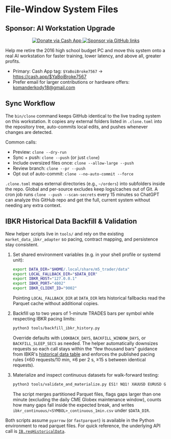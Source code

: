 # File-Window System Files

## Sponsor: AI Workstation Upgrade

<div align="center">

<a href="https://cash.app/$YaBoiBroke7567" target="_blank">
  <img src="https://img.shields.io/badge/Cash%20App-%24YaBoiBroke7567-00C244?style=for-the-badge" alt="Donate via Cash App" />
</a>
<a href="https://github.com/Kman182401/ai-trading-system#sponsor-ai-workstation-upgrade" target="_blank">
  <img src="https://img.shields.io/badge/Sponsor-AI%20Workstation%20Upgrade-ff69b4?style=for-the-badge&logo=github" alt="Sponsor via GitHub links" />
</a>

</div>

Help me retire the 2016 high school budget PC and move this system onto a real AI workstation for faster training, lower latency, and above all, greater profits.

- Primary: Cash App tag: `$YaBoiBroke7567` → https://cash.app/$YaBoiBroke7567
- Prefer email for larger contributions or hardware offers: komanderkody18@gmail.com

## Sync Workflow

The `bin/clone` command keeps GitHub identical to the live trading system on this workstation. It copies any external folders listed in `.clone.toml` into the repository tree, auto-commits local edits, and pushes whenever changes are detected.

Common calls:

- Preview: `clone --dry-run`
- Sync + push: `clone --push` (or just `clone`)
- Include oversized files once: `clone --allow-large --push`
- Review branch: `clone --pr --push`
- Opt out of auto-commit: `clone --no-auto-commit --force`

`.clone.toml` maps external directories (e.g., `~/orders`) into subfolders inside the repo. Global and per-source excludes keep logs/caches out of Git. A cron job runs `clone --push --scan-secrets` every 15 minutes so ChatGPT can analyze this GitHub repo and get the full, current system without needing any extra context.

## IBKR Historical Data Backfill & Validation

New helper scripts live in `tools/` and rely on the existing `market_data_ibkr_adapter` so pacing, contract mapping, and persistence stay consistent.

1. Set shared environment variables (e.g. in your shell profile or systemd unit):
   ```bash
   export DATA_DIR="$HOME/.local/share/m5_trader/data"
   export LOCAL_FALLBACK_DIR="$DATA_DIR"
   export IBKR_HOST="127.0.0.1"
   export IBKR_PORT="4002"
   export IBKR_CLIENT_ID="9002"
   ```
   Pointing `LOCAL_FALLBACK_DIR` at `DATA_DIR` lets historical fallbacks read the Parquet cache without additional copies.

2. Backfill up to two years of 1-minute TRADES bars per symbol while respecting IBKR pacing limits:
   ```bash
   python3 tools/backfill_ibkr_history.py
   ```
   Override defaults with `LOOKBACK_DAYS`, `BACKFILL_WINDOW_DAYS`, or `BACKFILL_SLEEP_SECS` as needed. The helper automatically downsizes requests so each call stays within the "few thousand bars" guidance from IBKR's [historical data table](https://interactivebrokers.github.io/tws-api/historical_limitations.html) and enforces the published pacing rules (≤60 requests/10 min, ≤6 per 2 s, ≥15 s between identical requests).

3. Materialize and inspect continuous datasets for walk-forward testing:
   ```bash
   python3 tools/validate_and_materialize.py ES1! NQ1! XAUUSD EURUSD GBPUSD AUDUSD
   ```
   The script merges partitioned Parquet files, flags gaps larger than one minute (excluding the daily CME Globex maintenance window), counts how many gaps fall inside the expected break, and writes `ibkr_continuous/<SYMBOL>_continuous_1min.csv` under `$DATA_DIR`.

Both scripts assume `pyarrow` (or `fastparquet`) is available in the Python environment to read parquet files. For quick reference, the underlying API call is [`IB.reqHistoricalData`](https://ib-insync.readthedocs.io/api.html#ib_insync.ib.IB.reqHistoricalData).
